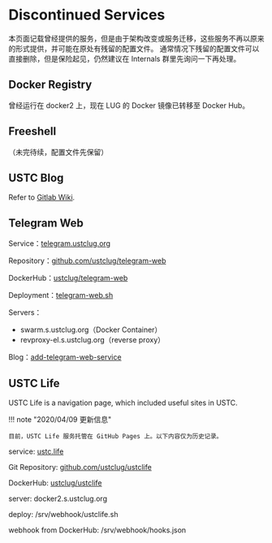 # Discontinued Services

本页面记载曾经提供的服务，但是由于架构改变或服务迁移，这些服务不再以原来的形式提供，并可能在原处有残留的配置文件。
通常情况下残留的配置文件可以直接删除，但是保险起见，仍然建议在 Internals 群里先询问一下再处理。

## Docker Registry

曾经运行在 docker2 上，现在 LUG 的 Docker 镜像已转移至 Docker Hub。

## Freeshell

（未完待续，配置文件先保留）

## USTC Blog

Refer to [Gitlab Wiki](https://git.lug.ustc.edu.cn/ustc-blog/ustc-blog/wikis/home).

## Telegram Web

Service：[telegram.ustclug.org](https://telegram.ustclug.org)

Repository：[github.com/ustclug/telegram-web](https://github.com/ustclug/telegram-web)

DockerHub：[ustclug/telegram-web](https://hub.docker.com/r/ustclug/telegram-web)

Deployment：[telegram-web.sh](https://git.lug.ustc.edu.cn/ustclug/docker-run-script/blob/master/telegram-web/telegram-web.sh)

Servers：

* swarm.s.ustclug.org（Docker Container）
* revproxy-el.s.ustclug.org（reverse proxy）


Blog：[add-telegram-web-service](https://servers.blog.ustc.edu.cn/2016/10/add-telegram-web-service/)

## USTC Life

USTC Life is a navigation page, which included useful sites in USTC.

!!! note "2020/04/09 更新信息"

    目前，USTC Life 服务托管在 GitHub Pages 上。以下内容仅为历史记录。

service: [ustc.life](http://ustc.life)

Git Repository: [github.com/ustclug/ustclife](https://github.com/ustclug/ustclife)

DockerHub: [ustclug/ustclife](https://hub.docker.com/r/ustclug/ustclife/builds/)

server: docker2.s.ustclug.org

deploy: /srv/webhook/ustclife.sh

webhook from DockerHub: /srv/webhook/hooks.json